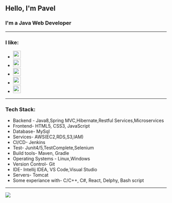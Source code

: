 ## Hello, I'm Pavel 

### I'm a Java Web Developer
-----
### I like: 

- <img alight ="left" width="24px" src="https://img.icons8.com/fluency/2x/beer.png"> 

- <img alight ="left" width="24px" src="https://img.icons8.com/color/344/java-coffee-cup-logo--v1.png"> 

- <img alight ="left" width="24px" src="https://img.icons8.com/fluency/344/bicycle.png"> 

- <img alight ="left" width="24px" src="https://img.icons8.com/color/2x/sunbathe.png">

- <img alight ="left" width="24px" src="https://img.icons8.com/color/344/hand-peace--v1.png"> 

-----

### Tech Stack:
- Backend - Java8,Spring MVC,Hibernate,Restful Services,Microservices
- Frontend- HTML5, CSS3, JavaScript
- Database- MySql
- Services- AWS(EC2,RDS,S3,IAM)
- CI/CD- Jenkins
- Test- Junit4/5,TestComplete,Selenium
- Build tools- Maven, Gradle
- Operating Systems - Linux,Windows
- Version Control- Git
- IDE- Intellij IDEA, VS Code,Visual Studio
- Servers- Tomcat
- Some experiance with- С/С++, C#, React, Delphy, Bash script

-----

<img   src="https://99px.ru/sstorage/86/2015/10/image_862310151728392738914.gif">

 
